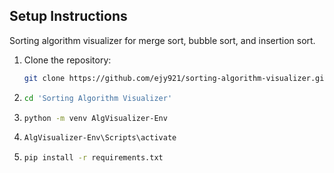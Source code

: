 ## Setup Instructions

Sorting algorithm visualizer for merge sort, bubble sort, and insertion sort.

1. Clone the repository:
   ```bash
   git clone https://github.com/ejy921/sorting-algorithm-visualizer.git

2. ```bash
   cd 'Sorting Algorithm Visualizer'

3. ```bash
   python -m venv AlgVisualizer-Env

4. ```bash
   AlgVisualizer-Env\Scripts\activate

5. ```bash
   pip install -r requirements.txt

